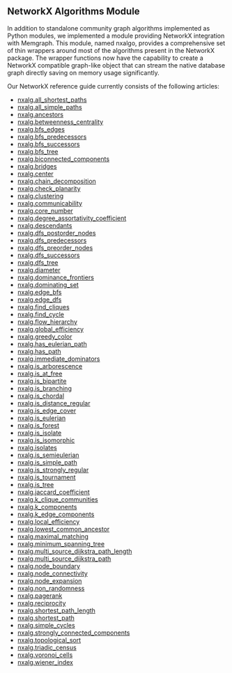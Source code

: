 ## NetworkX Algorithms Module

In addition to standalone community graph algorithms implemented as Python modules, 
we implemented a module providing NetworkX integration with Memgraph. 
This module, named nxalgo, provides a comprehensive set of thin wrappers 
around most of the algorithms present in the NetworkX package. 
The wrapper functions now have the capability to create a NetworkX 
compatible graph-like object that can stream the native database graph 
directly saving on memory usage significantly.

Our NetworkX reference guide currently consists of the following articles:

  * [nxalg.all_shortest_paths](networkx/nxalg.all_shortest_paths.md)
  * [nxalg.all_simple_paths](networkx/nxalg.all_simple_paths.md)
  * [nxalg.ancestors](networkx/nxalg.ancestors.md)
  * [nxalg.betweenness_centrality](networkx/nxalg.betweenness_centrality.md)
  * [nxalg.bfs_edges](networkx/nxalg.bfs_edges.md)
  * [nxalg.bfs_predecessors](networkx/nxalg.bfs_predecessors.md)
  * [nxalg.bfs_successors](networkx/nxalg.bfs_successors.md)
  * [nxalg.bfs_tree](networkx/nxalg.bfs_tree.md)
  * [nxalg.biconnected_components](networkx/nxalg.biconnected_components.md)
  * [nxalg.bridges](networkx/nxalg.bridges.md)
  * [nxalg.center](networkx/nxalg.center.md)
  * [nxalg.chain_decomposition](networkx/nxalg.chain_decomposition.md)
  * [nxalg.check_planarity](networkx/nxalg.check_planarity.md)
  * [nxalg.clustering](networkx/nxalg.clustering.md)
  * [nxalg.communicability](networkx/nxalg.communicability.md)
  * [nxalg.core_number](networkx/nxalg.core_number.md)
  * [nxalg.degree_assortativity_coefficient](networkx/nxalg.degree_assortativity_coefficient.md)
  * [nxalg.descendants](networkx/nxalg.descendants.md)
  * [nxalg.dfs_postorder_nodes](networkx/nxalg.dfs_postorder_nodes.md)
  * [nxalg.dfs_predecessors](networkx/nxalg.dfs_predecessors.md)
  * [nxalg.dfs_preorder_nodes](networkx/nxalg.dfs_preorder_nodes.md)
  * [nxalg.dfs_successors](networkx/nxalg.dfs_successors.md)
  * [nxalg.dfs_tree](networkx/nxalg.dfs_tree.md)
  * [nxalg.diameter](networkx/nxalg.diameter.md)
  * [nxalg.dominance_frontiers](networkx/nxalg.dominance_frontiers.md)
  * [nxalg.dominating_set](networkx/nxalg.dominating_set.md)
  * [nxalg.edge_bfs](networkx/nxalg.edge_bfs.md)
  * [nxalg.edge_dfs](networkx/nxalg.edge_dfs.md)
  * [nxalg.find_cliques](networkx/nxalg.find_cliques.md)
  * [nxalg.find_cycle](networkx/nxalg.find_cycle.md)
  * [nxalg.flow_hierarchy](networkx/nxalg.flow_hierarchy.md)
  * [nxalg.global_efficiency](networkx/nxalg.global_efficiency.md)
  * [nxalg.greedy_color](networkx/nxalg.greedy_color.md)
  * [nxalg.has_eulerian_path](networkx/nxalg.has_eulerian_path.md)
  * [nxalg.has_path](networkx/nxalg.has_path.md)
  * [nxalg.immediate_dominators](networkx/nxalg.immediate_dominators.md)
  * [nxalg.is_arborescence](networkx/nxalg.is_arborescence.md)
  * [nxalg.is_at_free](networkx/nxalg.is_at_free.md)
  * [nxalg.is_bipartite](networkx/nxalg.is_bipartite.md)
  * [nxalg.is_branching](networkx/nxalg.is_branching.md)
  * [nxalg.is_chordal](networkx/nxalg.is_chordal.md)
  * [nxalg.is_distance_regular](networkx/nxalg.is_distance_regular.md)
  * [nxalg.is_edge_cover](networkx/nxalg.is_edge_cover.md)
  * [nxalg.is_eulerian](networkx/nxalg.is_eulerian.md)
  * [nxalg.is_forest](networkx/nxalg.is_forest.md)
  * [nxalg.is_isolate](networkx/nxalg.is_isolate.md)
  * [nxalg.is_isomorphic](networkx/nxalg.is_isomorphic.md)
  * [nxalg.isolates](networkx/nxalg.isolates.md)
  * [nxalg.is_semieulerian](networkx/nxalg.is_semieulerian.md)
  * [nxalg.is_simple_path](networkx/nxalg.is_simple_path.md)
  * [nxalg.is_strongly_regular](networkx/nxalg.is_strongly_regular.md)
  * [nxalg.is_tournament](networkx/nxalg.is_tournament.md)
  * [nxalg.is_tree](networkx/nxalg.is_tree.md)
  * [nxalg.jaccard_coefficient](networkx/nxalg.jaccard_coefficient.md)
  * [nxalg.k_clique_communities](networkx/nxalg.k_clique_communities.md)
  * [nxalg.k_components](networkx/nxalg.k_components.md)
  * [nxalg.k_edge_components](networkx/nxalg.k_edge_components.md)
  * [nxalg.local_efficiency](networkx/nxalg.local_efficiency.md)
  * [nxalg.lowest_common_ancestor](networkx/nxalg.lowest_common_ancestor.md)
  * [nxalg.maximal_matching](networkx/nxalg.maximal_matching.md)
  * [nxalg.minimum_spanning_tree](networkx/nxalg.minimum_spanning_tree.md)
  * [nxalg.multi_source_dijkstra_path_length](networkx/nxalg.multi_source_dijkstra_path_length.md)
  * [nxalg.multi_source_dijkstra_path](networkx/nxalg.multi_source_dijkstra_path.md)
  * [nxalg.node_boundary](networkx/nxalg.node_boundary.md)
  * [nxalg.node_connectivity](networkx/nxalg.node_connectivity.md)
  * [nxalg.node_expansion](networkx/nxalg.node_expansion.md)
  * [nxalg.non_randomness](networkx/nxalg.non_randomness.md)
  * [nxalg.pagerank](networkx/nxalg.pagerank.md)
  * [nxalg.reciprocity](networkx/nxalg.reciprocity.md)
  * [nxalg.shortest_path_length](networkx/nxalg.shortest_path_length.md)
  * [nxalg.shortest_path](networkx/nxalg.shortest_path.md)
  * [nxalg.simple_cycles](networkx/nxalg.simple_cycles.md)
  * [nxalg.strongly_connected_components](networkx/nxalg.strongly_connected_components.md)
  * [nxalg.topological_sort](networkx/nxalg.topological_sort.md)
  * [nxalg.triadic_census](networkx/nxalg.triadic_census.md)
  * [nxalg.voronoi_cells](networkx/nxalg.voronoi_cells.md)
  * [nxalg.wiener_index](networkx/nxalg.wiener_index.md)